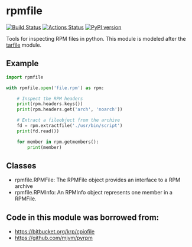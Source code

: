 # rpmfile

[![Build Status](https://travis-ci.org/srossross/rpmfile.svg?branch=master)](https://travis-ci.org/srossross/rpmfile)
[![Actions Status](https://github.com/srossross/rpmfile/workflows/Tests/badge.svg?branch=master&event=push)](https://github.com/srossross/rpmfile/actions)
[![PyPI version](https://img.shields.io/pypi/v/rpmfile.svg)](https://pypi.org/project/rpmfile)

Tools for inspecting RPM files in python. This module is modeled after the
[tarfile](https://docs.python.org/3/library/tarfile.html) module.

## Example

```python
import rpmfile

with rpmfile.open('file.rpm') as rpm:

    # Inspect the RPM headers
    print(rpm.headers.keys())
    print(rpm.headers.get('arch', 'noarch'))

    # Extract a fileobject from the archive
    fd = rpm.extractfile('./usr/bin/script')
    print(fd.read())

    for member in rpm.getmembers():
        print(member)
```


## Classes

* rpmfile.RPMFile: The RPMFile object provides an interface to a RPM archive
* rpmfile.RPMInfo: An RPMInfo object represents one member in a RPMFile.

## Code in this module was borrowed from:

* https://bitbucket.org/krp/cpiofile
* https://github.com/mjvm/pyrpm
